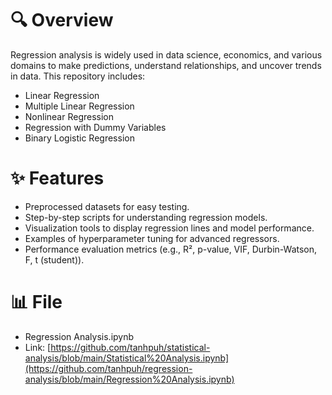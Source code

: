 # 🔍 Overview
Regression analysis is widely used in data science, economics, and various domains to make predictions, understand relationships, and uncover trends in data. This repository includes:

- Linear Regression
- Multiple Linear Regression
- Nonlinear Regression
- Regression with Dummy Variables
- Binary Logistic Regression

# ✨ Features
- Preprocessed datasets for easy testing.
- Step-by-step scripts for understanding regression models.
- Visualization tools to display regression lines and model performance.
- Examples of hyperparameter tuning for advanced regressors.
- Performance evaluation metrics (e.g., R², p-value, VIF, Durbin-Watson, F, t (student)).

# 📊 File
- Regression Analysis.ipynb
- Link: [https://github.com/tanhpuh/statistical-analysis/blob/main/Statistical%20Analysis.ipynb](https://github.com/tanhpuh/regression-analysis/blob/main/Regression%20Analysis.ipynb)
